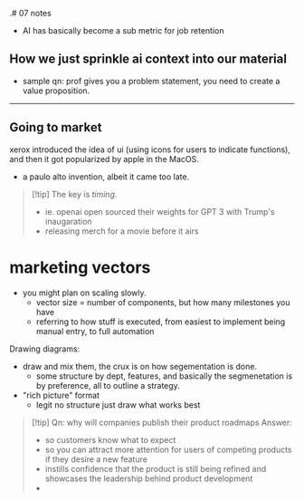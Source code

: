 .# 07 notes

- AI has basically become a sub metric for job retention

## How we just sprinkle ai context into our material

- sample qn: prof gives you a problem statement, you need to create a value proposition.

---

## Going to market

xerox introduced the idea of ui (using icons for users to indicate functions), and then it got popularized by apple in the MacOS.

- a paulo alto invention, albeit it came too late.

> [!tip] The key is *timing*.
>
> - ie. openai open sourced their weights for GPT 3 with Trump's inaugaration
> - releasing merch for a movie before it airs

# marketing vectors

- you might plan on scaling slowly.
    - vector size = number of components, but how many milestones you have
    - referring to how stuff is executed, from easiest to implement being manual entry, to full automation

Drawing diagrams:

- draw and mix them, the crux is on how segementation is done.
    - some structure by dept, features, and basically the segmenetation is by preference, all to outline a strategy.
- "rich picture" format
    - legit no structure just draw what works best

> [!tip] Qn: why will companies publish their product roadmaps
> Answer:
> - so customers know what to expect
> - so you can attract more attention for users of competing products if they desire a new feature
> - instills confidence that the product is still being refined and showcases the leadership behind product development
> - 